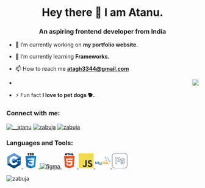 <h1 align="center">Hey there 👋 I am Atanu.</h1>
<h3 align="center">An aspiring frontend developer from India</h3>

- 🔭 I’m currently working on **my portfolio website.**

- 🌱 I’m currently learning **Frameworks.**

- 📫 How to reach me **atagh3344@gmail.com**
- <img align=right src ="https://dribbble.com/shots/15530406-My-pet?utm_source=Clipboard_Shot&utm_campaign=nguyenhut&utm_content=My%20pet&utm_medium=Social_Share&utm_source=Clipboard_Shot&utm_campaign=nguyenhut&utm_content=My%20pet&utm_medium=Social_Share">

- ⚡ Fun fact **I love to pet dogs 🐕.**

<h3 align="left">Connect with me:</h3>
<p align="left">
<a href="https://instagram.com/__atanu" target="blank"><img align="center" src="https://raw.githubusercontent.com/rahuldkjain/github-profile-readme-generator/neutral-icons/src/images/icons/Social/instagram.svg" alt="__atanu" height="30" width="40" /></a>
<a href="https://www.codechef.com/users/zabuja" target="blank"><img align="center" src="https://cdn.jsdelivr.net/npm/simple-icons@3.1.0/icons/codechef.svg" alt="zabuja" height="30" width="40" /></a>
<a href="https://www.hackerrank.com/zabuja" target="blank"><img align="center" src="https://raw.githubusercontent.com/rahuldkjain/github-profile-readme-generator/neutral-icons/src/images/icons/Social/hackerrank.svg" alt="zabuja" height="30" width="40" /></a>
</p>

<h3 align="left">Languages and Tools:</h3>
<p align="left"> <a href="https://www.w3schools.com/cpp/" target="_blank"> <img src="https://raw.githubusercontent.com/devicons/devicon/master/icons/cplusplus/cplusplus-original.svg" alt="cplusplus" width="40" height="40"/> </a> <a href="https://www.w3schools.com/css/" target="_blank"> <img src="https://raw.githubusercontent.com/devicons/devicon/master/icons/css3/css3-original-wordmark.svg" alt="css3" width="40" height="40"/> </a> <a href="https://www.figma.com/" target="_blank"> <img src="https://www.vectorlogo.zone/logos/figma/figma-icon.svg" alt="figma" width="40" height="40"/> </a> <a href="https://www.w3.org/html/" target="_blank"> <img src="https://raw.githubusercontent.com/devicons/devicon/master/icons/html5/html5-original-wordmark.svg" alt="html5" width="40" height="40"/> </a> <a href="https://developer.mozilla.org/en-US/docs/Web/JavaScript" target="_blank"> <img src="https://raw.githubusercontent.com/devicons/devicon/master/icons/javascript/javascript-original.svg" alt="javascript" width="40" height="40"/> </a> <a href="https://www.mysql.com/" target="_blank"> <img src="https://raw.githubusercontent.com/devicons/devicon/master/icons/mysql/mysql-original-wordmark.svg" alt="mysql" width="40" height="40"/> </a> <a href="https://www.photoshop.com/en" target="_blank"> <img src="https://raw.githubusercontent.com/devicons/devicon/master/icons/photoshop/photoshop-line.svg" alt="photoshop" width="40" height="40"/> </a> </p>

<p><img align="center" src="https://github-readme-stats.vercel.app/api/top-langs?username=zabuja&show_icons=true&locale=en&layout=compact" alt="zabuja" /></p>

